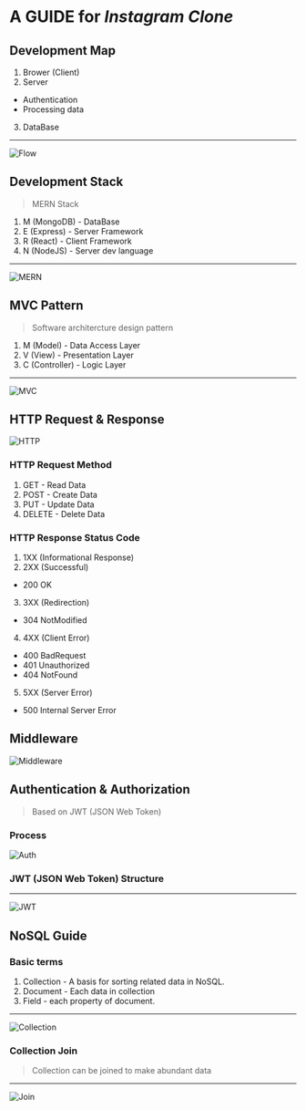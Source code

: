 # A GUIDE for *Instagram Clone*



## Development Map
1. Brower (Client)
2. Server 
- Authentication
- Processing data
3. DataBase
---
![Flow](/images/dev_flow.png)



## Development Stack
> MERN Stack
1. M (MongoDB) - DataBase
2. E (Express) - Server Framework
3. R (React) - Client Framework
4. N (NodeJS) - Server dev language
---
![MERN](/images/MERN.png)



## MVC Pattern
> Software architercture design pattern
1. M (Model) - Data Access Layer
2. V (View) - Presentation Layer
3. C (Controller) - Logic Layer
---
![MVC](/images/mvc.jpeg)



## HTTP Request & Response
![HTTP](/images/http.png)

### HTTP Request Method
1. GET - Read Data
2. POST - Create Data
3. PUT - Update Data
4. DELETE - Delete Data

### HTTP Response Status Code
1. 1XX (Informational Response)
2. 2XX (Successful)
- 200 OK
3. 3XX (Redirection)
- 304 NotModified
4. 4XX (Client Error)
- 400 BadRequest
- 401 Unauthorized
- 404 NotFound
5. 5XX (Server Error)
- 500 Internal Server Error



## Middleware
![Middleware](/images/middleware.png)



## Authentication & Authorization 
> Based on JWT (JSON Web Token)

### Process
![Auth](/images/auth_process.png)

### JWT (JSON Web Token) Structure

--- 
![JWT](/images/jwt.jpeg)



## NoSQL Guide

### Basic terms
1. Collection - A basis for sorting related data in NoSQL.
2. Document - Each data in collection
3. Field - each property of document.
---
![Collection](/images/collection.png)

### Collection Join
> Collection can be joined to make abundant data
---
![Join](/images/join.png)